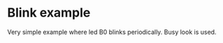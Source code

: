 Blink example
=============
Very simple example where led B0 blinks periodically. Busy look is used.
